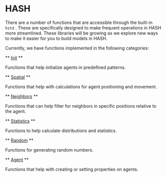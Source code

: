 # HASH

There are a number of functions that are accessible through the built-in `hstd` . These are specifically designed to make frequent operations in HASH more streamlined. These libraries will be growing as we explore new ways to make it easier for you to build models in HASH.

Currently, we have functions implemented in the following categories:

** [Init](init.md) **

Functions that help initialize agents in predefined patterns.

** [Spatial](spatial.md) **

Functions that help with calculations for agent positioning and movement.

** [Neighbors](neighbors.md) **

Functions that can help filter for neighbors in specific positions relative to the agent.

** [Statistics](javascript-libraries.md) **

Functions to help calculate distributions and statistics.

** [Random](random.md) **

Functions for generating random numbers.

** [Agent](agent.md) **

Functions that help with creating or setting properties on agents.

